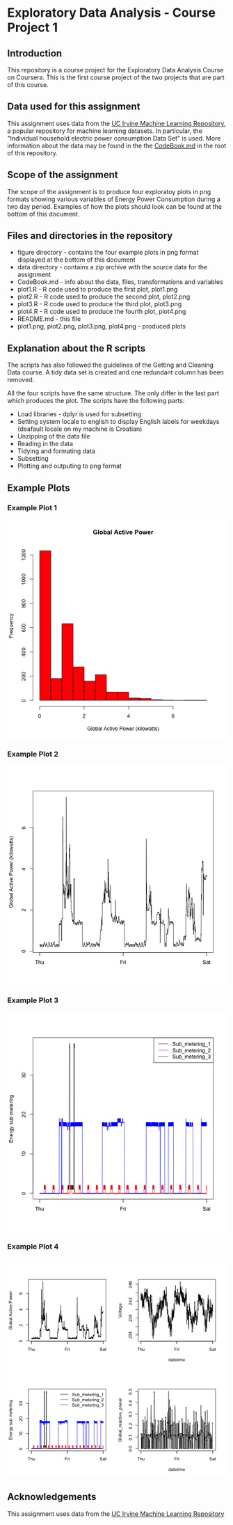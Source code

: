 # Exploratory Data Analysis - Course Project 1

## Introduction

This repository is a course project for the Exploratory Data Analysis Course on
Coursera. This is the first course project of the two projects that are part of this course.

## Data used for this assignment
This assignment uses data from
the <a href="http://archive.ics.uci.edu/ml/">UC Irvine Machine
Learning Repository</a>, a popular repository for machine learning
datasets. In particular, the "Individual household
electric power consumption Data Set" is used. More  information about the data 
may be found in the the <a href="CodeBook.md">CodeBook.md</a> in the root of this repository.

## Scope of the assignment
The scope of the assignment is to produce four exploratoy plots in png formats showing
various variables of Energy Power Consumption during a two day period.
Examples of how the plots should look can be found at the bottom of this document.

## Files and directories in the repository
* figure directory - contains the four example plots in png format displayed at the bottom of this document
* data directory - contains a zip archive with the source data for the assignment
* CodeBook.md - info about the data, files, transformations and variables
* plot1.R - R code used to produce the first plot, plot1.png
* plot2.R - R code used to produce the second plot, plot2.png
* plot3.R - R code used to produce the third plot, plot3.png
* plot4.R - R code used to produce the fourth plot, plot4.png
* README.md - this file
* plot1.png, plot2.png, plot3.png, plot4.png - produced plots

## Explanation about the R scripts

The scripts has also followed the guidelines of the Getting and Cleaning Data course.
A tidy data set is created and one redundant column has been removed.

All the four scripts have the same structure. The only differ in the last part which produces the plot.
The scripts have the following parts:

* Load libraries - dplyr is used for subsetting
* Setting system locale to english to display English labels for weekdays (deafault locale on my machine is Croatian)
* Unzipping of the data file
* Reading in the data
* Tidying and formating data
* Subsetting
* Plotting and outputing to png format

## Example Plots
### Example Plot 1


![plot example 1](figure/plot_example_1.png) 


### Example Plot 2

![plot example 2](figure/plot_example_2.png) 


### Example Plot 3

![plot example 3](figure/plot_example_3.png)  


### Example Plot 4

![plot example 4](figure/plot_example_4.png)  

## Acknowledgements
This assignment uses data from
the <a href="http://archive.ics.uci.edu/ml/">UC Irvine Machine
Learning Repository</a>